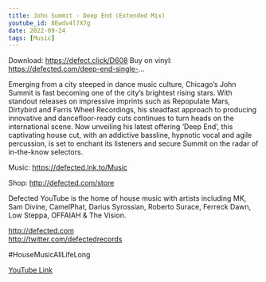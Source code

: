 ```yaml
---
title: John Summit - Deep End (Extended Mix)
youtube_id: 8Ewdv4l7X7g
date: 2022-09-24
tags: [Music]
---
```

Download: https://defect.click/D608
Buy on vinyl: https://defected.com/deep-end-single-...

Emerging from a city steeped in dance music culture, Chicago’s John Summit is fast becoming one of the city’s brightest rising stars. With standout releases on impressive imprints such as Repopulate Mars, Dirtybird and Farris Wheel Recordings, his steadfast approach to producing innovative and dancefloor-ready cuts continues to turn heads on the international scene. Now unveiling his latest offering ‘Deep End’, this captivating house cut, with an addictive bassline, hypnotic vocal and agile percussion, is set to enchant its listeners and secure Summit on the radar of in-the-know selectors.

Music:
https://defected.lnk.to/Music

Shop: 
http://defected.com/store

Defected YouTube is the home of house music with artists including MK, Sam Divine, CamelPhat, Darius Syrossian, Roberto Surace, Ferreck Dawn, Low Steppa, OFFAIAH & The Vision.

http://defected.com  
http://twitter.com/defectedrecords 

 #HouseMusicAllLifeLong

[YouTube Link](https://www.youtube.com/watch?v=8Ewdv4l7X7g)